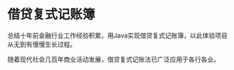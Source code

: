 借贷复式记账簿
==============

总结十年前金融行业工作经验积累，用Java实现借贷复式记账簿，以此体验项目从无到有慢慢生长过程。

随着现代社会几百年商业活动发展，借贷复式记账法已广泛应用于各行各业。
